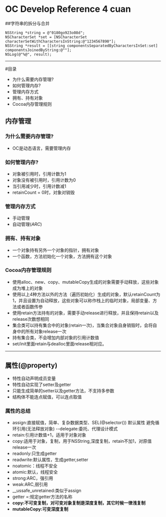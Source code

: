 # OC Develop Reference 4 cuan

##字符串的拆分与合并

```
NSString *string = @"0180go923o08d";
NSCharacterSet *set = [NSCharacterSet characterSetWithCharactersInString:@"1234567890"];
NSString *result = [[string componentsSeparatedByCharactersInSet:set] componentsJoinedByString:@""];
NSLog(@"%@", result);
```

- - -
 
#目录

- 为什么需要内存管理?
- 如何管理内存?
- 管理内存方式
- 拥有、持有对象
- Cocoa内存管理规则

## 内存管理  

### 为什么需要内存管理?

- OC是动态语言，需要管理内存


### 如何管理内存?

- 对象被引用时，引用计数为1
- 对象没有被引用时，引用计数为0
- 当引用减少时，引用计数减1
- retainCount = 0时，对象对销毁 
  

### 管理内存方式
  
- 手动管理
- 自动管理(*ARC*)


### 拥有、持有对象
	
- 一个对象持有另外一个对象的指针，拥有对象
- 一个函数，方法初始化一个对象，方法拥有这个对象


### Cocoa内存管理规则

- 使用alloc、new、copy、mutableCopy生成的对象需要手动释放，这些对象成为堆上的对象
- 使用以上4种方法以外的方法（遍历初始化）生成的对象，默认retainCount为1，并且设置为自动释放，这些对象可以称作栈上的临时对象，局部变量、方法或者函数传参
- 使用retain方法持有的对象，需要手动release进行释放，并且保持retain以及release次数想相同
- 集合类可以持有集合中的对象(retain一次)，当集合对象自身销毁时，会将自身中的所有对象release一次
- 持有集合类，不会增加内部对象的引用计数值
- set/init里面retain与dealloc里面release相对应。


- - -

## 属性(@property)
- 特性自动声明成员变量
- 特性自动实现了setter及getter
- 只能生成简单的setter以及getter方法，不支持多参数
- 结构体不能连点赋值，可以连点取值

### 属性的总结
- assign:直接赋值，简单、复杂数据类型、SEL(@selector()) 默认属性 避免循环引用(无法释放对象) --delegate:委托、代理设计模式
- retain:引用计数值+1，适用于对象对象
- copy:适用于对象，复制，用于NSString,深度复制，retain不加1，对原值release一次
- readonly:只生成getter
- readwrite:默认属性，生成getter,setter
- noatomic：线程不安全
- atomic:默认，线程安全
- strong:ARC，强引用
- weak:ARC,弱引用
- __ussafe_unretained:类似于assign
- getter =:规定getter方法的名称
- **copy:不可变复制，对可变对象复制是深度复制，其它时候一律浅复制**
- **mutableCopy:可变深度复制**
